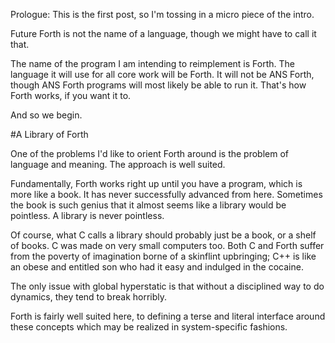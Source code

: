Prologue: This is the first post, so I'm tossing in a micro piece of the intro.

Future Forth is not the name of a language, though we might have to call it that.

The name of the program I am intending to reimplement is Forth. The language it will use for all core work will be Forth. It will not be ANS Forth, though ANS Forth programs will most likely be able to run it. That's how Forth works, if you want it to. 

And so we begin.

#A Library of Forth

One of the problems I'd like to orient Forth around is the problem of language and meaning. The approach is well suited.

Fundamentally, Forth works right up until you have a program, which is more like a book. It has never successfully advanced from here. Sometimes the book is such genius that it almost seems like a library would be pointless. A library is never pointless. 

Of course, what C calls a library should probably just be a book, or a shelf of books. C was made on very small computers too. Both C and Forth suffer from the poverty of imagination borne of a skinflint upbringing; C++ is like an obese and entitled son who had it easy and indulged in the cocaine. 

The only issue with global hyperstatic is that without a disciplined way to do dynamics, they tend to break horribly. 

Forth is fairly well suited here, to defining a terse and literal interface around these concepts which may be realized in system-specific fashions. 

